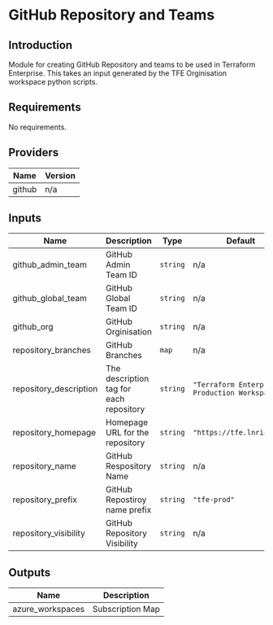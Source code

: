 # GitHub Repository and Teams

## Introduction
Module for creating GitHub Repository and teams to be used in Terraform Enterprise.
This takes an input generated by the TFE Orginisation workspace python scripts.
<br />

<!--- BEGIN_TF_DOCS --->
## Requirements

No requirements.

## Providers

| Name | Version |
|------|---------|
| github | n/a |

## Inputs

| Name | Description | Type | Default | Required |
|------|-------------|------|---------|:--------:|
| github\_admin\_team | GitHub Admin Team ID | `string` | n/a | yes |
| github\_global\_team | GitHub Global Team ID | `string` | n/a | yes |
| github\_org | GitHub Orginisation | `string` | n/a | yes |
| repository\_branches | GitHub Branches | `map` | n/a | yes |
| repository\_description | The description tag for each repository | `string` | `"Terraform Enterprise Production Workspace"` | no |
| repository\_homepage | Homepage URL for the repository | `string` | `"https://tfe.lnrisk.io"` | no |
| repository\_name | GitHub Respository Name | `string` | n/a | yes |
| repository\_prefix | GitHub Repostiroy name prefix | `string` | `"tfe-prod"` | no |
| repository\_visibility | GitHub Repository Visibility | `string` | n/a | yes |

## Outputs

| Name | Description |
|------|-------------|
| azure\_workspaces | Subscription Map |

<!--- END_TF_DOCS --->